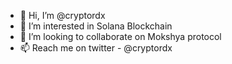 - 👋 Hi, I’m @cryptordx
- 👀 I’m interested in Solana Blockchain
- 💞️ I’m looking to collaborate on Mokshya protocol
- 📫 Reach me on twitter - @cryptordx

<!---
cryptordx/cryptordx is a ✨ special ✨ repository because its `README.md` (this file) appears on your GitHub profile.
You can click the Preview link to take a look at your changes.
--->
